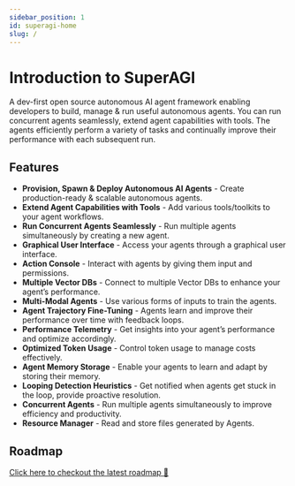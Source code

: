 ```yaml
---
sidebar_position: 1
id: superagi-home
slug: /
---
```


# Introduction to SuperAGI

A dev-first open source autonomous AI agent framework enabling developers to build, manage & run useful autonomous agents. You can run concurrent agents seamlessly, extend agent capabilities with tools. The agents efficiently perform a variety of tasks and continually improve their performance with each subsequent run.

## Features

- **Provision, Spawn & Deploy Autonomous AI Agents** - Create production-ready & scalable autonomous agents.
- **Extend Agent Capabilities with Tools** - Add various tools/toolkits to your agent workflows.
- **Run Concurrent Agents Seamlessly** - Run multiple agents simultaneously by creating a new agent.
- **Graphical User Interface** - Access your agents through a graphical user interface.
- **Action Console** - Interact with agents by giving them input and permissions.
- **Multiple Vector DBs** - Connect to multiple Vector DBs to enhance your agent’s performance.
- **Multi-Modal Agents** - Use various forms of inputs to train the agents.
- **Agent Trajectory Fine-Tuning** - Agents learn and improve their performance over time with feedback loops.
- **Performance Telemetry** - Get insights into your agent’s performance and optimize accordingly.
- **Optimized Token Usage** - Control token usage to manage costs effectively.
- **Agent Memory Storage** - Enable your agents to learn and adapt by storing their memory.
- **Looping Detection Heuristics** - Get notified when agents get stuck in the loop, provide proactive resolution.
- **Concurrent Agents** - Run multiple agents simultaneously to improve efficiency and productivity.
- **Resource Manager** - Read and store files generated by Agents.

<!-- ## Tools

![Tool1](https://superagi.com/wp-content/uploads/2023/05/Group-113609.png)
![Tool2](https://superagi.com/wp-content/uploads/2023/05/Group-113612.png)
![Tool3](https://superagi.com/wp-content/uploads/2023/05/Group-113611.png)
![Tool4](https://superagi.com/wp-content/uploads/2023/05/Group-113613.png)
![Tool5](https://superagi.com/wp-content/uploads/2023/05/Group-113615.png)
![Tool6](https://superagi.com/wp-content/uploads/2023/05/Group-113614.png)
![Tool7](https://superagi.com/wp-content/uploads/2023/05/Group-113616.png)
![Tool8](https://superagi.com/wp-content/uploads/2023/05/Group-113617.png)
![Tool9](https://superagi.com/wp-content/uploads/2023/05/Group-113618.png)
![Tool10](https://superagi.com/wp-content/uploads/2023/05/Group-113619.png)
![Tool11](https://superagi.com/wp-content/uploads/2023/05/Group-113620.png)
![Tool12](https://superagi.com/wp-content/uploads/2023/05/Group-113622.png)
![Tool13](https://superagi.com/wp-content/uploads/2023/05/Group-113621.png) -->

<!-- ## Screenshot
![Dashboard](https://superagi.com/wp-content/uploads/2023/05/Dark-Dashboard.png) -->

## Roadmap
[Click here to checkout the latest roadmap 🔗](https://github.com/users/TransformerOptimus/projects/1)
